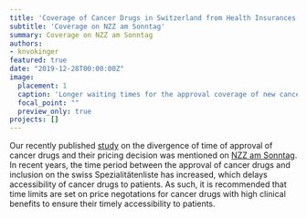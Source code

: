 ```yaml
---
title: 'Coverage of Cancer Drugs in Switzerland from Health Insurances'
subtitle: 'Coverage on NZZ am Sonntag'
summary: Coverage on NZZ am Sonntag
authors: 
- knvokinger
featured: true
date: "2019-12-28T00:00:00Z"
image:
  placement: 1
  caption: 'Longer waiting times for the approval coverage of new cancer drugs puts cancer patients at risk'
  focal_point: ""
  preview_only: true
projects: []
---
```


Our recently published [study](https://www.sciencedirect.com/science/article/pii/S0168851019303008?via%3Dihub) on the divergence of time of approval of cancer drugs and their pricing decision was  mentioned on [NZZ am Sonntag](https://nzzas.nzz.ch/wirtschaft/krebsmedikamente-werden-von-der-krankenkasse-oft-spaet-verguetet-ld.1531081#register). In recent years, the time period between the approval of cancer drugs and inclusion on the swiss Spezialitätenliste has increased, which delays accessibility of cancer drugs to patients. As such, it is recommended that time limits are set on price negotations for cancer drugs with high clinical benefits to ensure their timely accessibility to patients. 
